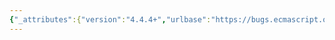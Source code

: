 ```yaml
---
{"_attributes":{"version":"4.4.4+","urlbase":"https://bugs.ecmascript.org/","maintainer":"dherman@mozilla.com"},"bug":{"bug_id":570,"creation_ts":"2012-07-15 22:25:00 -0700","short_desc":"15.9.5.44: \"the this value\"","delta_ts":"2012-10-26 15:34:25 -0700","product":"Draft for 6th Edition","component":"editorial issue","version":"Rev 9: July 8, 2012 Draft","rep_platform":"All","op_sys":"All","bug_status":"RESOLVED","resolution":"FIXED","priority":"Normal","bug_severity":"enhancement","everconfirmed":true,"reporter":{"uid":"jmdyck","name":"Michael Dyck"},"assigned_to":{"uid":"allen","name":"Allen Wirfs-Brock"},"long_desc":[{"commentid":1357,"comment_count":0,"who":{"uid":"jmdyck","name":"Michael Dyck"},"bug_when":"2012-07-15 22:25:07 -0700","thetext":"In 15.9.5.44 \"Date.prototype.toJSON ( key )\",\nstep 1 says:\n    \"Let O be the result of calling ToObject,\n    giving it the this value as its argument.\"\n\nBut for functions in 15.9.5.*, the phrase \"this Date object\" is normally used instead of \"the this value\"."},{"commentid":1360,"comment_count":1,"who":{"uid":"jmdyck","name":"Michael Dyck"},"bug_when":"2012-07-15 23:55:41 -0700","thetext":"Similarly, in B.2.3.2 \"Date.prototype.setYear (year)\",\nsteps 3, 7, and 8 refer to \"the this value\",\nbut would more normally refer to \"this Date object\"."},{"commentid":1460,"comment_count":2,"who":{"uid":"allen","name":"Allen Wirfs-Brock"},"bug_when":"2012-08-13 16:55:10 -0700","thetext":"but toJSON is explicitly defined to be generic, so the this value need not be a Date object or even an object."},{"commentid":1854,"comment_count":3,"who":{"uid":"jmdyck","name":"Michael Dyck"},"bug_when":"2012-10-05 13:22:37 -0700","thetext":"Okay, that makes sense for toJSON(), but setYear() doesn't appear to be generic.\n\nMoreover, the algorithm for setYear refers to \"this time value\", which is defined in terms of \"this Date object\".\n\nSo I'm thinking that comment #1 is still valid."},{"commentid":2066,"comment_count":4,"who":{"uid":"allen","name":"Allen Wirfs-Brock"},"bug_when":"2012-10-25 16:29:54 -0700","thetext":"fixed in setYear for rev 11 editor's draft"},{"commentid":2162,"comment_count":5,"who":{"uid":"allen","name":"Allen Wirfs-Brock"},"bug_when":"2012-10-26 15:34:25 -0700","thetext":"in October 26, 2012 release draft"}]}}
---
```

